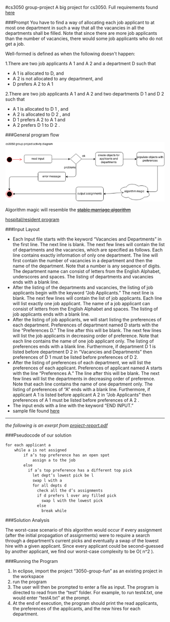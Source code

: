 #cs3050 group-project
A big project for cs3050. Full requirements found [here](https://github.com/PDirks/cs3050-fun-group-project/blob/master/requirements/guidelines.pdf)

###Prompt
You have to find a way of allocating each job applicant to at most one department in such a way that all the vacancies
in all the departments shall be filled. Note that since there are more job applicants than the number of vacancies, there would some job applicants who do not get a job.

Well-formed is defined as when the following doesn't happen:

1.There are two job applicants A 1 and A 2 and a department D such that
* A 1 is allocated to D, and
* A 2 is not allocated to any department, and
* D prefers A 2 to A 1

2.There are two job applicants A 1 and A 2 and two departments D 1 and D 2 such that
* A 1 is allocated to D 1 , and
* A 2 is allocated to D 2 , and
* D 1 prefers A 2 to A 1 and
* A 2 prefers D 1 to D 2 .

###General program flow

![](https://raw.githubusercontent.com/PDirks/cs3050-fun-group-project/master/requirements/3050-activity.png?token=AGaMKSTdS1-7rO7-sIHhfLKO72SaNaj9ks5VJqGcwA%3D%3D)

Algorithm magic will resemble the ~~[stable marriage algorithm](http://en.wikipedia.org/wiki/Stable_marriage_problem#Algorithm)~~ 

[hospital/resident program](http://www.nrmp.org/wp-content/uploads/2014/05/Run-A-Match.pdf)

###Input Layout
* Each Input file starts with the keyword “Vacancies and Departments” in the first line. The next line is blank.
The next few lines will contain the list of departments and the vacancies, which are specified as follows. Each
line contains exactly information of only one department. The line will first contain the number of vacancies in a
department and then the name of the department. Note that a number is any sequence of digits. The department
name can consist of letters from the English Alphabet, underscores and spaces.
The listing of departments and vacancies ends with a blank line.
* After the listing of the departments and vacancies, the listing of job applicants begin with the keyword “Job
Applicants.” The next line is blank.
The next few lines will contain the list of job applicants. Each line will list exactly one job applicant. The name of
a job applicant can consist of letters from the English Alphabet and spaces. The listing of job applicants ends with
a blank line.
* After the listing of job applicants, we will start listing the preferences of each department. Preferences of department
named D starts with the line “Preferences D.” The line after this will be blank.
The next few lines will list the job applicants in decreasing order of preference. Note that each line contains the
name of one job applicant only. The listing of preferences ends with a blank line.
Furthermore, if department D 1 is listed before department D 2 in “Vacancies and Departments” then preferences of
D 1 must be listed before preferences of D 2.
* After the listing of preferences of each department, we will list the preferences of each applicant. Preferences of
applicant named A starts with the line “Preferences A.” The line after this will be blank.
The next few lines will list the departments in decreasing order of preference. Note that each line contains the name
of one department only. The listing of preferences of “A” ends with a blank line.
Furthermore, if applicant A 1 is listed before applicant A 2 in “Job Applicants” then preferences of A 1 must be listed
before preferences of A 2 .
* The input ends with a line with the keyword “END INPUT.”
* sample file found [here](https://raw.githubusercontent.com/PDirks/cs3050-fun-group-project/master/requirements/test.txt?token=AGaMKe7HYRC7tKU8kFC3W7oavtjJO_PXks5VJqKWwA%3D%3D)

--- 

*the following is an exerpt from [project-report.pdf](https://github.com/PDirks/cs3050-fun-group-project/blob/master/project-report.pdf)*

###Pseudocode of our solution

```
for each applicant a
    while a is not assigned
        if a’s top preference has an open spot
            assign a to the job
        else
          if a’s top preference has a different top pick
            let dept’s lowest pick be l
            swap l with a
            for all depts d
              check all the d’s assignments
              if d prefers l over any filled pick
                swap l with the lowest pick
              else
                break while
```
###Solution Analysis
    
The worst-case scenario of this algorithm would occur if every assignment (after the initial propagation of assignments) were to require a search through a department’s current picks and eventually a swap of the lowest hire with a given applicant. Since every applicant could be second-guessed by another applicant, we find our worst-case complexity to be O( n^2 ).

###Running the Program

1. In eclipse, import the project “3050-group-fun” as an existing project in the workspace
2. run the program 
3. The user will then be prompted to enter a file as input. The program is directed to read from the “test” folder. For example, to run test4.txt, one would enter “test4.txt” at the prompt.
4. At the end of execution, the program should print the read applicants, the preferences of the applicants, and the new hires for each department.
